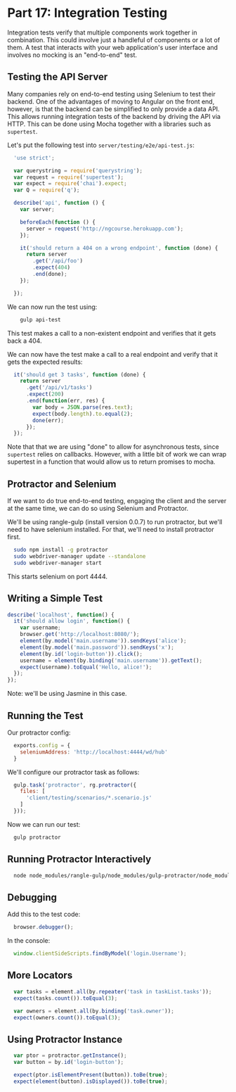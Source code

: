# Part 17: Integration Testing

Integration tests verify that multiple components work together in
combination. This could involve just a handleful of components or a lot of
them. A test that interacts with your web application's user interface and
involves no mocking is an "end-to-end" test.

## Testing the API Server

Many companies rely on end-to-end testing using Selenium to test their
backend. One of the advantages of moving to Angular on the front end, however,
is that the backend can be simplified to only provide a data API. This allows
running integration tests of the backend by driving the API via HTTP. This can
be done using Mocha together with a libraries such as `supertest`.

Let's put the following test into `server/testing/e2e/api-test.js`:

```javascript
  'use strict';

  var querystring = require('querystring');
  var request = require('supertest');
  var expect = require('chai').expect;
  var Q = require('q');

  describe('api', function () {
    var server;

    beforeEach(function () {
      server = request('http://ngcourse.herokuapp.com');
    });

    it('should return a 404 on a wrong endpoint', function (done) {
      return server
        .get('/api/foo')
        .expect(404)
        .end(done);
    });

  });
```

We can now run the test using:

```bash
    gulp api-test
```

This test makes a call to a non-existent endpoint and verifies that it gets
back a 404.

We can now have the test make a call to a real endpoint and verify that it
gets the expected results:

```javascript
  it('should get 3 tasks', function (done) {
    return server
      .get('/api/v1/tasks')
      .expect(200)
      .end(function(err, res) {
        var body = JSON.parse(res.text);
        expect(body.length).to.equal(2);
        done(err);
      });
  });
```

Note that that we are using "done" to allow for asynchronous tests, since
`supertest` relies on callbacks. However, with a little bit of work we can
wrap supertest in a function that would allow us to return promises to mocha.

## Protractor and Selenium

If we want to do true end-to-end testing, engaging the client and the server
at the same time, we can do so using Selenium and Protractor.

We'll be using rangle-gulp (install version 0.0.7) to run protractor, but we'll need to have selenium installed. For that, we'll need to install protractor first.

```bash
  sudo npm install -g protractor
  sudo webdriver-manager update --standalone
  sudo webdriver-manager start
```

This starts selenium on port 4444.

## Writing a Simple Test

```javascript
describe('localhost', function() {
  it('should allow login', function() {
    var username;
    browser.get('http://localhost:8080/');
    element(by.model('main.username')).sendKeys('alice');
    element(by.model('main.password')).sendKeys('x');
    element(by.id('login-button')).click();
    username = element(by.binding('main.username')).getText();
    expect(username).toEqual('Hello, alice!');
  });
});
```

Note: we'll be using Jasmine in this case.

## Running the Test

Our protractor config:

```javascript
  exports.config = {
    seleniumAddress: 'http://localhost:4444/wd/hub'
  }
```

We'll configure our protractor task as follows:

```javascript
  gulp.task('protractor', rg.protractor({
    files: [
      'client/testing/scenarios/*.scenario.js'
    ]
  }));
```

Now we can run our test:

```bash
  gulp protractor
```

## Running Protractor Interactively

```bash
  node node_modules/rangle-gulp/node_modules/gulp-protractor/node_modules/protractor/bin/elementexplorer.js http://localhost:8080/
```

## Debugging

Add this to the test code:

```javascript
  browser.debugger();
```

In the console:

```javascript
  window.clientSideScripts.findByModel('login.Username');
```

## More Locators

```javascript
  var tasks = element.all(by.repeater('task in taskList.tasks'));
  expect(tasks.count()).toEqual(3);

  var owners = element.all(by.binding('task.owner'));
  expect(owners.count()).toEqual(3);
```

## Using Protractor Instance

```javascript
  var ptor = protractor.getInstance();
  var button = by.id('login-button');

  expect(ptor.isElementPresent(button)).toBe(true);
  expect(element(button).isDisplayed()).toBe(true);

```
